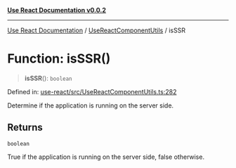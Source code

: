 [**Use React Documentation v0.0.2**](../../README.md)

***

[Use React Documentation](../../modules.md) / [UseReactComponentUtils](../README.md) / isSSR

# Function: isSSR()

> **isSSR**(): `boolean`

Defined in: [use-react/src/UseReactComponentUtils.ts:282](https://github.com/stonemjs/use-react/blob/9a749b225241b8e0ac2a5483904ca8322927b1d4/src/UseReactComponentUtils.ts#L282)

Determine if the application is running on the server side.

## Returns

`boolean`

True if the application is running on the server side, false otherwise.
